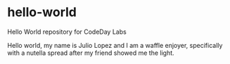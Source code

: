 # hello-world
Hello World repository for CodeDay Labs

Hello world, my name is Julio Lopez and I am a waffle enjoyer, specifically with a nutella spread after my friend showed me the light. 
